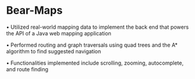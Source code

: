 # Bear-Maps
•	Utilized real-world mapping data to implement the back end that powers the API of a Java web mapping application

•	Performed routing and graph traversals using quad trees and the A* algorithm to find suggested navigation

•	Functionalities implemented include scrolling, zooming, autocomplete, and route finding
